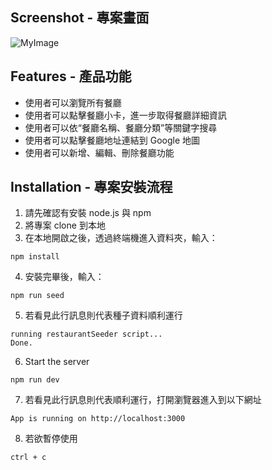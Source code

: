 ## Screenshot - 專案畫面

![MyImage]()

## Features - 產品功能

- 使用者可以瀏覽所有餐廳
- 使用者可以點擊餐廳小卡，進一步取得餐廳詳細資訊
- 使用者可以依“餐廳名稱、餐廳分類”等關鍵字搜尋
- 使用者可以點擊餐廳地址連結到 Google 地圖
- 使用者可以新增、編輯、刪除餐廳功能

## Installation - 專案安裝流程

1. 請先確認有安裝 node.js 與 npm
2. 將專案 clone 到本地
3. 在本地開啟之後，透過終端機進入資料夾，輸入：

```
npm install
```

4. 安裝完畢後，輸入：

```
npm run seed
```

5. 若看見此行訊息則代表種子資料順利運行

```
running restaurantSeeder script...
Done.
```

6. Start the server

```
npm run dev
```

7. 若看見此行訊息則代表順利運行，打開瀏覽器進入到以下網址

```
App is running on http://localhost:3000
```

8. 若欲暫停使用

```
ctrl + c
```
